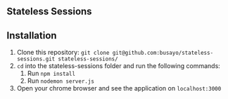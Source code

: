 ## Stateless Sessions


## Installation

1. Clone this repository: `git clone git@github.com:busayo/stateless-sessions.git stateless-sessions/`
2. `cd` into the stateless-sessions folder and run the following commands:
    1. Run `npm install`
    2. Run `nodemon server.js`
3. Open your chrome browser and see the application on `localhost:3000`